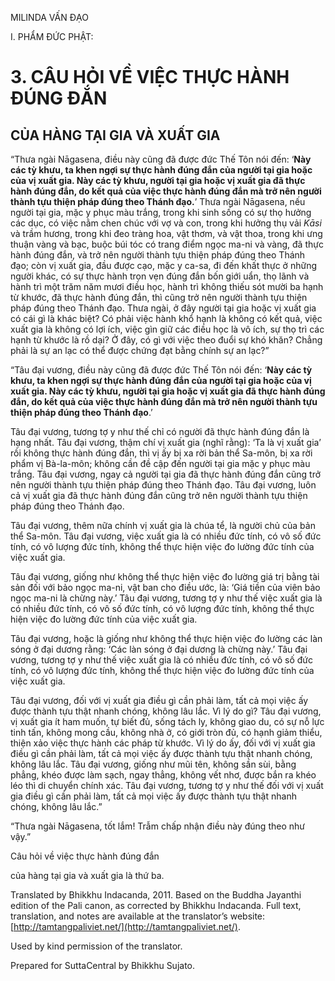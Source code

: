  

MILINDA VẤN ĐẠO

I. PHẨM ĐỨC PHẬT:

# 3\. CÂU HỎI VỀ VIỆC THỰC HÀNH ĐÚNG ĐẮN

## CỦA HÀNG TẠI GIA VÀ XUẤT GIA

“Thưa ngài Nāgasena, điều này cũng đã được đức Thế Tôn nói đến: ‘**Này các tỳ khưu, ta khen ngợi sự thực hành đúng đắn của người tại gia hoặc của vị xuất gia. Này các tỳ khưu, người tại gia hoặc vị xuất gia đã thực hành đúng đắn, do kết quả của việc thực hành đúng đắn mà trở nên người thành tựu thiện pháp đúng theo Thánh đạo.**’ Thưa ngài Nāgasena, nếu người tại gia, mặc y phục màu trắng, trong khi sinh sống có sự thọ hưởng các dục, có việc nằm chen chúc với vợ và con, trong khi hưởng thụ vải _Kāsi_ và trầm hương, trong khi đeo tràng hoa, vật thơm, và vật thoa, trong khi ưng thuận vàng và bạc, buộc búi tóc có trang điểm ngọc ma-ni và vàng, đã thực hành đúng đắn, và trở nên người thành tựu thiện pháp đúng theo Thánh đạo; còn vị xuất gia, đầu được cạo, mặc y ca-sa, đi đến khất thực ở những người khác, có sự thực hành trọn vẹn đúng đắn bốn giới uẩn, thọ lãnh và hành trì một trăm năm mươi điều học, hành trì không thiếu sót mười ba hạnh từ khước, đã thực hành đúng đắn, thì cũng trở nên người thành tựu thiện pháp đúng theo Thánh đạo. Thưa ngài, ở đây người tại gia hoặc vị xuất gia có cái gì là khác biệt? Có phải việc hành khổ hạnh là không có kết quả, việc xuất gia là không có lợi ích, việc gìn giữ các điều học là vô ích, sự thọ trì các hạnh từ khước là rồ dại? Ở đây, có gì với việc theo đuổi sự khó khăn? Chẳng phải là sự an lạc có thể được chứng đạt bằng chính sự an lạc?”

“Tâu đại vương, điều này cũng đã được đức Thế Tôn nói đến: ‘**Này các tỳ khưu, ta khen ngợi sự thực hành đúng đắn của người tại gia hoặc của vị xuất gia. Này các tỳ khưu, người tại gia hoặc vị xuất gia đã thực hành đúng đắn, do kết quả của việc thực hành đúng đắn mà trở nên người thành tựu thiện pháp đúng theo Thánh đạo**.’

Tâu đại vương, tương tợ y như thế chỉ có người đã thực hành đúng đắn là hạng nhất. Tâu đại vương, thậm chí vị xuất gia (nghĩ rằng): ‘Ta là vị xuất gia’ rồi không thực hành đúng đắn, thì vị ấy bị xa rời bản thể Sa-môn, bị xa rời phẩm vị Bà-la-môn; không cần đề cập đến người tại gia mặc y phục màu trắng. Tâu đại vương, ngay cả người tại gia đã thực hành đúng đắn cũng trở nên người thành tựu thiện pháp đúng theo Thánh đạo. Tâu đại vương, luôn cả vị xuất gia đã thực hành đúng đắn cũng trở nên người thành tựu thiện pháp đúng theo Thánh đạo.

Tâu đại vương, thêm nữa chính vị xuất gia là chúa tể, là người chủ của bản thể Sa-môn. Tâu đại vương, việc xuất gia là có nhiều đức tính, có vô số đức tính, có vô lượng đức tính, không thể thực hiện việc đo lường đức tính của việc xuất gia.

Tâu đại vương, giống như không thể thực hiện việc đo lường giá trị bằng tài sản đối với bảo ngọc ma-ni, vật ban cho điều ước, là: ‘Giá tiền của viên bảo ngọc ma-ni là chừng này.’ Tâu đại vương, tương tợ y như thế việc xuất gia là có nhiều đức tính, có vô số đức tính, có vô lượng đức tính, không thể thực hiện việc đo lường đức tính của việc xuất gia.

Tâu đại vương, hoặc là giống như không thể thực hiện việc đo lường các làn sóng ở đại dương rằng: ‘Các làn sóng ở đại dương là chừng này.’ Tâu đại vương, tương tợ y như thế việc xuất gia là có nhiều đức tính, có vô số đức tính, có vô lượng đức tính, không thể thực hiện việc đo lường đức tính của việc xuất gia.

Tâu đại vương, đối với vị xuất gia điều gì cần phải làm, tất cả mọi việc ấy được thành tựu thật nhanh chóng, không lâu lắc. Vì lý do gì? Tâu đại vương, vị xuất gia ít ham muốn, tự biết đủ, sống tách ly, không giao du, có sự nỗ lực tinh tấn, không mong cầu, không nhà ở, có giới tròn đủ, có hạnh giảm thiểu, thiện xảo việc thực hành các pháp từ khước. Vì lý do ấy, đối với vị xuất gia điều gì cần phải làm, tất cả mọi việc ấy được thành tựu thật nhanh chóng, không lâu lắc. Tâu đại vương, giống như mũi tên, không sần sùi, bằng phẳng, khéo được làm sạch, ngay thẳng, không vết nhơ, được bắn ra khéo léo thì di chuyển chính xác. Tâu đại vương, tương tợ y như thế đối với vị xuất gia điều gì cần phải làm, tất cả mọi việc ấy được thành tựu thật nhanh chóng, không lâu lắc.”

“Thưa ngài Nāgasena, tốt lắm! Trẫm chấp nhận điều này đúng theo như vậy.”

Câu hỏi về việc thực hành đúng đắn

của hàng tại gia và xuất gia là thứ ba.

Translated by Bhikkhu Indacanda, 2011. Based on the Buddha Jayanthi edition of the Pali canon, as corrected by Bhikkhu Indacanda. Full text, translation, and notes are available at the translator’s website: [http://tamtangpaliviet.net/](http://tamtangpaliviet.net/).

Used by kind permission of the translator.

Prepared for SuttaCentral by Bhikkhu Sujato.